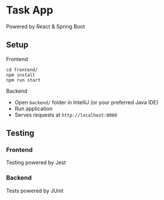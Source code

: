 # Task App

Powered by React & Spring Boot

## Setup

Frontend

```
cd frontend/
npm install
npm run start
```

Backend

- Open `backend/` folder in IntelliJ (or your preferred Java IDE)
- Run application
- Serves requests at `http://localhost:8080`

## Testing

### Frontend

Testing powered by Jest

### Backend

Tests powered by JUnit
